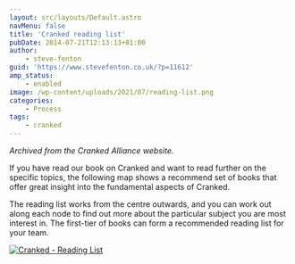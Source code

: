 ```yaml
---
layout: src/layouts/Default.astro
navMenu: false
title: 'Cranked reading list'
pubDate: 2014-07-21T12:13:13+01:00
author:
    - steve-fenton
guid: 'https://www.stevefenton.co.uk/?p=11612'
amp_status:
    - enabled
image: /wp-content/uploads/2021/07/reading-list.png
categories:
    - Process
tags:
    - cranked
---
```


*Archived from the Cranked Alliance website.*

If you have read our book on Cranked and want to read further on the specific topics, the following map shows a recommend set of books that offer great insight into the fundamental aspects of Cranked.

The reading list works from the centre outwards, and you can work out along each node to find out more about the particular subject you are most interest in. The first-tier of books can form a recommended reading list for your team.

[![Cranked - Reading List](/img/2021/07/reading-list.png)](/2014/07/cranked-reading-list/reading-list/)